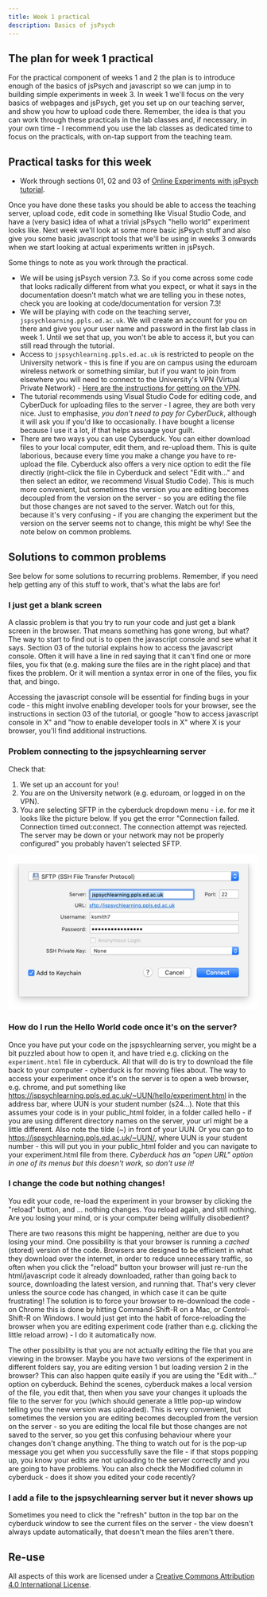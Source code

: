 ```yaml
---
title: Week 1 practical
description: Basics of jsPsych
---
```


## The plan for week 1 practical

For the practical component of weeks 1 and 2 the plan is to introduce enough of the basics of jsPsych and javascript so we can jump in to building simple experiments in week 3. In week 1 we'll focus on the very basics of webpages and jsPsych, get you set up on our teaching server, and show you how to upload code there. Remember, the idea is that you can work through these practicals in the lab classes and, if necessary, in your own time - I recommend you use the lab classes as dedicated time to focus on the practicals, with on-tap support from the teaching team. 


## Practical tasks for this week

- Work through sections 01, 02 and 03 of [Online Experiments with jsPsych tutorial](https://softdev.ppls.ed.ac.uk/online_experiments/index.html).

Once you have done these tasks you should be able to access the teaching server, upload code, edit code in something like Visual Studio Code, and have a (very basic) idea of what a trivial jsPsych "hello world" experiment looks like. Next week we'll look at some more basic jsPsych stuff and also give you some basic javascript tools that we'll be using in weeks 3 onwards when we start looking at actual experiments written in jsPsych.

Some things to note as you work through the practical.

- We will be using jsPsych version 7.3. So if you come across some code that looks radically different from what you expect, or what it says in the documentation doesn't match what we are telling you in these notes, check you are looking at code/documentation for version 7.3!
- We will be playing with code on the teaching server, `jspsychlearning.ppls.ed.ac.uk`. We will create an account for you on there and give you your user name and password in the first lab class in week 1. Until we set that up, you won't be able to access it, but you can still read through the tutorial.
- Access to `jspsychlearning.ppls.ed.ac.uk` is restricted to people on the University network - this is fine if you are on campus using the eduroam wireless network or something similar, but if you want to join from elsewhere you will need to connect to the University's VPN (Virtual Private Network) - [Here are the instructions for getting on the VPN](https://www.ed.ac.uk/information-services/computing/desktop-personal/vpn/vpn-service-introduction).  
- The tutorial recommends using Visual Studio Code for editing code, and CyberDuck for uploading files to the server - I agree, they are both very nice. Just to emphasise, *you don't need to pay for CyberDuck*, although it will ask you if you'd like to occasionally. I have bought a license because I use it a lot, if that helps assuage your guilt.
- There are two ways you can use Cyberduck. You can either download files to your local computer, edit them, and re-upload them. This is quite laborious, because every time you make a change you have to re-upload the file. Cyberduck also offers a very nice option to edit the file directly (right-click the file in Cyberduck and select "Edit with..." and then select an editor, we recommend Visual Studio Code). This is much more convenient, but sometimes the version you are editing becomes decoupled from the version on the server - so you are editing the file but those changes are not saved to the server. Watch out for this, because it's very confusing - if you are changing the experiment but the version on the server seems not to change, this might be why! See the note below on common problems.

## Solutions to common problems

See below for some solutions to recurring problems. Remember, if you need help getting any of this stuff to work, that's what the labs are for!

### I just get a blank screen

A classic problem is that you try to run your code and just get a blank screen in the browser. That means something has gone wrong, but what? The way to start to find out is to open the javascript console and see what it says. Section 03 of the tutorial explains how to access the javascript console. Often it will have a line in red saying that it can't find one or more files, you fix that (e.g. making sure the files are in the right place) and that fixes the problem. Or it will mention a syntax error in one of the files, you fix that, and bingo.

Accessing the javascript console will be essential for finding bugs in your code - this might involve enabling developer tools for your browser, see the instructions in section 03 of the tutorial, or google "how to access javascript console in X" and "how to enable developer tools in X" where X is your browser, you'll find additional instructions.

### Problem connecting to the jspsychlearning server

Check that:
1. We set up an account for you!
2. You are on the University network (e.g. eduroam, or logged in on the VPN).
3. You are selecting SFTP in the cyberduck dropdown menu - i.e. for me it looks like the picture below. If you get the error "Connection failed. Connection timed out:connect. The connection attempt was rejected. The server may be down or your network may not be properly configured" you probably haven't selected SFTP.

![cuberduck window](images/cyberduck.png)

### How do I run the Hello World code once it's on the server?

Once you have put your code on the jspsychlearning server, you might be a bit puzzled about how to open it, and have tried e.g. clicking on the `experiment.html` file in cyberduck. All that will do is try to download the file back to your computer - cyberduck is for moving files about. The way to access your experiment once it's on the server is to open a web browser, e.g. chrome, and put something like https://jspsychlearning.ppls.ed.ac.uk/~UUN/hello/experiment.html in the address bar, where UUN is your student number (s24...). Note that this assumes your code is in your public_html folder, in a folder called hello - if you are using different directory names on the server, your url might be a little different. Also note the tilde (~) in front of your UUN. Or you can go to https://jspsychlearning.ppls.ed.ac.uk/~UUN/, where UUN is your student number - this will put you in your public_html folder and you can navigate to your experiment.html file from there. *Cyberduck has an "open URL" option in one of its menus but this doesn't work, so don't use it!*

### I change the code but nothing changes!

You edit your code, re-load the experiment in your browser by clicking the "reload" button, and ... nothing changes. You reload again, and still nothing. Are you losing your mind, or is your computer being willfully disobedient?

There are two reasons this might be happening, neither are due to you losing your mind. One possibility is that your browser is running a *cached* (stored) version of the code. Browsers are designed to be efficient in what they download over the internet, in order to reduce unnecessary traffic, so often when you click the "reload" button your browser will just re-run the html/javascript code it already downloaded, rather than going back to source, downloading the latest version, and running that. That's very clever unless the source code has changed, in which case it can be quite frustrating! The solution is to force your browser to re-download the code - on Chrome this is done by hitting Command-Shift-R on a Mac, or Control-Shift-R on Windows. I would just get into the habit of force-reloading the browser when you are editing experiment code (rather than e.g. clicking the little reload arrow) - I do it automatically now.

The other possibility is that you are not actually editing the file that you are viewing in the browser. Maybe you have two versions of the experiment in different folders say, you are editing version 1 but loading version 2 in the browser? This can also happen quite easily if you are using the "Edit with..." option on cyberduck. Behind the scenes, cyberduck makes a local version of the file, you edit that, then when you save your changes it uploads the file to the server for you (which should generate a little pop-up window telling you the new version was uploaded). This is very convenient, but sometimes the version you are editing becomes decoupled from the version on the server - so you are editing the local file but those changes are not saved to the server, so you get this confusing behaviour where your changes don't change anything. The thing to watch out for is the pop-up message you get when you successfully save the file - if that stops popping up, you know your edits are not uploading to the server correctly and you are going to have problems. You can also check the Modified column in cyberduck - does it show you edited your code recently?

### I add a file to the jspsychlearning server but it never shows up

Sometimes you need to click the "refresh" button in the top bar on the cyberduck window to see the current files on the server - the view doesn't always update automatically, that doesn't mean the files aren't there.

## Re-use

All aspects of this work are licensed under a [Creative Commons Attribution 4.0 International License](http://creativecommons.org/licenses/by/4.0/).
